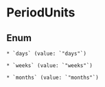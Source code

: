 
# PeriodUnits

## Enum


    * `days` (value: `"days"`)

    * `weeks` (value: `"weeks"`)

    * `months` (value: `"months"`)



